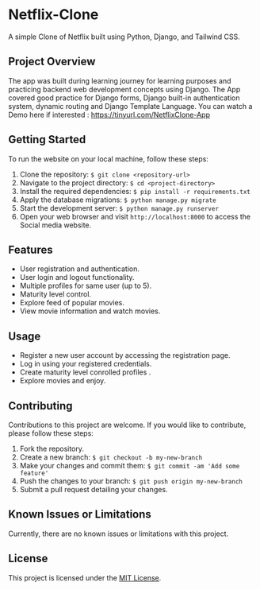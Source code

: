 # Netflix-Clone

A simple Clone of Netflix built using Python, Django, and Tailwind CSS. 


## Project Overview

The app was built during learning journey for learning purposes and practicing backend web development concepts using Django.
The App covered good practice for Django forms, Django built-in authentication system, dynamic routing and Django Template Language.
You can watch a Demo here if interested : https://tinyurl.com/NetflixClone-App


## Getting Started

To run the website on your local machine, follow these steps:

1. Clone the repository: `$ git clone <repository-url>`
2. Navigate to the project directory: `$ cd <project-directory>`
3. Install the required dependencies: `$ pip install -r requirements.txt`
4. Apply the database migrations: `$ python manage.py migrate`
5. Start the development server: `$ python manage.py runserver`
6. Open your web browser and visit `http://localhost:8000` to access the Social media website.


## Features

- User registration and authentication.
- User login and logout functionality.
- Multiple profiles for same user (up to 5).
- Maturity level control.
- Explore feed of popular movies.
- View movie information and watch movies.


## Usage

- Register a new user account by accessing the registration page.
- Log in using your registered credentials.
- Create maturity level conrolled profiles .
- Explore movies and enjoy.

## Contributing

Contributions to this project are welcome. If you would like to contribute, please follow these steps:

1. Fork the repository.
2. Create a new branch: `$ git checkout -b my-new-branch`
3. Make your changes and commit them: `$ git commit -am 'Add some feature'`
4. Push the changes to your branch: `$ git push origin my-new-branch`
5. Submit a pull request detailing your changes.

## Known Issues or Limitations

Currently, there are no known issues or limitations with this project.

## License

This project is licensed under the [MIT License](LICENSE).
